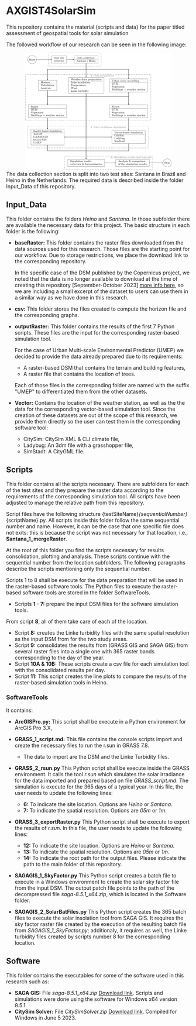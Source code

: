 # AXGIST4SolarSim
This repository contains the material (scripts and data) for the paper titled assessment of geospatial tools for solar simulation

The followed workflow of our research can be seen in the following image:
<center>
<img src="images/workflow.png " width="400" height="320">
</center>
The data collection section is split into two test sites: Santana in Brazil and Heino in the Netherlands. The required data is described inside the folder Input_Data of this repository.

## Input_Data
This folder contains the folders *Heino* and *Santana*. In those subfolder there are available the necessary data for this project. The basic structure in each folder is the following:

- **baseRaster:** This folder contains the raster files downloaded from the data sources used for this research. Those files are the starting point for our workflow. Due to storage restrictions, we place the download link to the corresponding repository.

    In the specific case of the DSM published by the Copernicus project, we noted that the data is no longer available to download at the time of creating this repository [September-October 2023] [more info here](https://land.copernicus.eu/en/products/products-that-are-no-longer-disseminated-on-the-clms-website?tag=Copernicus%20Land), so we are including a small excerpt of the dataset to users can use them in a similar way as we have done in this research.

- **csv:** This folder stores the files created to compute the horizon file and the corresponding graphs.
- **outputRaster:** This folder contains the results of the first 7 Python scripts. These files are the input for the corresponding raster-based simulation tool.

    For the case of Urban Multi-scale Environmental Predictor (UMEP) we decided to provide the data already prepared due to its requirements:
    - A raster-based DSM that contains the terrain and building features,
    - A raster file that contains the location of trees.

    Each of those files in the corresponding folder are named with the suffix "UMEP" to differentiated them from the other datasets.
- **Vector:** Contains the location of the weather station, as well as the the data for the corresponding vector-based simulation tool. Since the creation of these datasets are out of the scope of this research, we provide them directly so the user can test them in the corresponding software tool:
    - CitySim: CitySim XML & CLI climate file,
    - Ladybug: An 3dm file with a grasshopper file,
    - SimStadt: A CityGML file.

## Scripts
This folder contains all the scripts necessary. There are subfolders for each of the test sites and they prepare the raster data according to the requirements of the corresponding simulation tool. All scripts have been adjusted to manage the relative path from this repository.

Script files have the following structure {testSiteName}_{sequentialNumber}_{scriptName}.py. All scripts inside this folder follow the same sequential number and name. However, it can be the case that one specific file does not exits: this is because the script was not necessary for that location, i.e., **Santana_1_mergeRaster**.

At the root of this folder you find the scripts necessary for results consolidation, plotting and analysis. These scripts continue with the sequential number from the location subfolders. The following paragraphs describe the scripts mentioning only the sequential number.

Scripts 1 to 8 shall be execute for the data preparation that will be used in the raster-based software tools. The Python files to execute the raster-based software tools are stored in the folder SoftwareTools.

- Scripts **1 - 7:** prepare the input DSM files for the software simulation tools.

From script **8**, all of them take care of each of the location.

- Script **8:** creates the Linke turbidity files with the same spatial resolution as the input DSM from for the two study areas.
- Script **9:** consolidates the results from (GRASS GIS and SAGA GIS) from several raster files into a single one with 365 raster bands corresponding to the day of the year.
- Script **10A & 10B:** These scripts create a csv file for each simulation tool with the consolidated results per day.
- Script **11:** This script creates the line plots to compare the results of the raster-based simulation tools in Heino.

### SoftwareTools
It contains:
-  **ArcGISPro.py:** This script shall be execute in a Python environment for ArcGIS Pro 3.X,
- **GRASS_1_script.md:** This file contains the console scripts import and create the necessary files to run the r.sun in GRASS 7.8.
    - The data to import are the DSM and the Linke Turbidity files.
-  **GRASS_2_rsun.py** This Python script shall be execute inside the GRASS environment. It calls the tool *r.sun* which simulates the solar irradiance for the data imported and prepared based on file *GRASS_script.md*. The simulation is execute for the 365 days of a typical year. In this file, the user needs to update the following lines:
    - **6:** To indicate the site location. Options are *Heino* or *Santana*.
    - **7:** To indicate the spatial resolution. Options are *05m* or *1m*.
- **GRASS_3_exportRaster.py** This Python script shall be execute to export the results of *r.sun*. In this file, the user needs to update the following lines:
    - **12:** To indicate the site location. Options are *Heino* or *Santana*.
    - **13:** To indicate the spatial resolution. Options are *05m* or *1m*.
    - **14:** To indicate the root path for the output files. Please indicate the path to the main folder of this repository.
- **SAGAGIS_1_SkyFactor.py** This Python script creates a batch file to execute in a Windows environment to create the solar sky factor file from the input DSM. The output patch file points to the path of the decompressed file *saga-8.5.1_x64.zip*, which is located in the Software folder.

- **SAGAGIS_2_SolarBatFiles.py** This Python script creates the 365 batch files to execute the solar insolation tool from SAGA GIS. It requires the sky factor raster file created by the execution of the resulting batch file from *SAGAGIS_1_SkyFactor.py*; additionaly, it requires as well, the Linke turbidity files created by scripts number 8 for the corresponding location.
## Software
This folder contains the executables for some of the software used in this research such as:
- **SAGA GIS:** File *saga-8.5.1_x64.zip* [Download link](https://sourceforge.net/projects/saga-gis/files/SAGA%20-%208/SAGA%20-%208.5.1/). Scripts and simulations were done using the software for Windows x64 version 8.5.1.
- **CitySim Solver:** File *CitySimSolver.zip* [Download link](https://github.com/kaemco/CitySim-Solver). Compiled for Windows in June 5 2023.